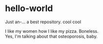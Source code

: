 # hello-world
Just an-... a best repository. cool cool

I like my women how I like my pizza. Boneless.  
Yes, I'm talking about that osteoporosis, baby.
